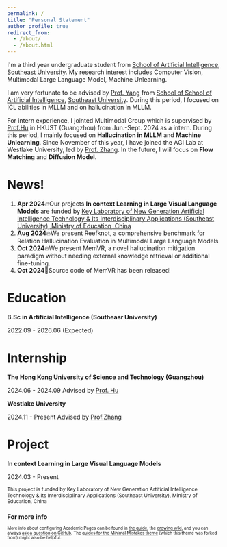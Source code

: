 ```yaml
---
permalink: /
title: "Personal Statement"
author_profile: true
redirect_from: 
  - /about/
  - /about.html
---
```


I'm a third year undergraduate student from [School of Artificial Intelligence](https://ai.seu.edu.cn), [Southeast University](https://www.seu.edu.cn). My research interest includes Computer Vision, Multimodal Large Language Model, Machine Unlearning.

I am very fortunate to be advised by [Prof. Yang](https://yangxuntu.github.io) from [School of School of Artificial Intelligence](https://ai.seu.edu.cn), [Southeast University](https://www.seu.edu.cn). During this period, I focused on ICL abilities in MLLM and on hallucination in MLLM.

For intern experience, I jointed Multimodal Group which is supervised by [Prof.Hu](https://xuminghu.github.io) in HKUST (Guangzhou) from Jun.-Sept. 2024 as a intern. During this period, I mainly focused on **Hallucination in MLLM** and **Machine Unlearning**. Since November of this year, I have joined the AGI Lab at Westlake University, led by [Prof. Zhang](https://icoz69.github.io). In the future, I wiil focus on **Flow Matching** and **Diffusion Model**.

News!
======
1. **Apr 2024**🔥Our projects **In context Learning in Large Visual Language Models** are funded by [Key Laboratory of New Generation Artificial Intelligence Technology & Its Interdisciplinary Applications (Southeast University), Ministry of Education, China](https://aiia.seu.edu.cn/main.htm)
2. **Aug 2024**🔥We present Reefknot, a comprehensive benchmark for Relation Hallucination Evaluation in Multimodal Large Language Models
3. **Oct 2024**🔥We present MemVR, a novel hallucination mitigation paradigm without needing external knowledge retrieval or additional fine-tuning. 
4. **Oct 2024**🚀Source code of MemVR has been released! 

Education
======
**B.Sc in Artificial Intelligence (Southeasr University)**

2022.09 - 2026.06 (Expected)

Internship
======

**The Hong Kong University of Science and Technology (Guangzhou)**

2024.06 - 2024.09 Advised by [Prof. Hu](https://xuminghu.github.io)

**Westlake University**

2024.11 - Present Advised by [Prof.Zhang](https://icoz69.github.io)

Project
======
**In context Learning in Large Visual Language Models**

2024.03 - Present

<small>This project is funded by Key Laboratory of New Generation Artificial Intelligence Technology & Its Interdisciplinary Applications (Southeast University), Ministry of Education, China<small>


For more info
------
More info about configuring Academic Pages can be found in [the guide](https://academicpages.github.io/markdown/), the [growing wiki](https://github.com/academicpages/academicpages.github.io/wiki), and you can always [ask a question on GitHub](https://github.com/academicpages/academicpages.github.io/discussions). The [guides for the Minimal Mistakes theme](https://mmistakes.github.io/minimal-mistakes/docs/configuration/) (which this theme was forked from) might also be helpful.
